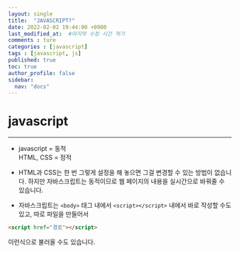 ```yaml
---
layout: single
title:  "JAVASCRIPT?"
date: 2022-02-02 19:44:00 +0900
last_modified_at:  #마지막 수정 시간 적기
comments : ture
categories : [javascript]
tags : [javascript, js]
published: true
toc: true 
author_profile: false
sidebar: 
  nav: "docs"
---
```


# javascript
---

+ javascript = 동적   
HTML, CSS = 정적

+ HTML과 CSS는 한 번 그렇게 설정을 해 놓으면 그걸 변경할 수 있는 방법이 없습니다. 하지만 자바스크립트는 동적이므로 웹 페이지의 내용을 실시간으로 바꿔줄 수 있습니다.

+ 자바스크립트는 `<body>` 태그 내에서 `<script></script>` 내에서 바로 작성할 수도 있고, 따로 파일을 만들어서

```html
<script href="경로"></script>
```

이런식으로 불러올 수도 있습니다.